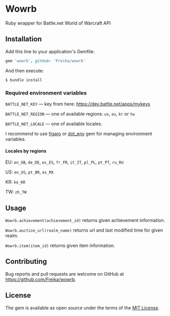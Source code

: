 # Wowrb

Ruby wrapper for Battle.net World of Warcraft API

## Installation

Add this line to your application's Gemfile:

```ruby
gem 'wowrb', github: 'Freika/wowrb'
```

And then execute:

    $ bundle install

### Required environment variables

`BATTLE_NET_KEY` — key from here: https://dev.battle.net/apps/mykeys

`BATTLE_NET_REGION` — one of available regions: `us`, `eu`, `kr` or `tw`

`BATTLE_NET_LOCALE` — one of available locales.

I recommend to use [figaro](https://github.com/laserlemon/figaro) or [dot_env](https://github.com/bkeepers/dotenv) gem for managing environment variables.

#### Locales by regions

EU: `en_GB`, `de_DE`, `es_ES`, `fr_FR`, `it_IT`, `pl_PL`, `pt_PT`, `ru_RU`

US: `en_US`, `pt_BR`, `es_MX`

KR: `ko_KR`

TW: `zh_TW`

## Usage

`Wowrb.achievement(achievement_id)` returns given achievement information.

`Wowrb.auction_url(realm_name)` returns url and last modified time for given realm.

`Wowrb.item(item_id)` returns given item information.

## Contributing

Bug reports and pull requests are welcome on GitHub at https://github.com/Freika/wowrb.


## License

The gem is available as open source under the terms of the [MIT License](http://opensource.org/licenses/MIT).

